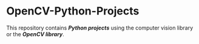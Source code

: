 # OpenCV-Python-Projects

This repository contains **_Python projects_** using the computer vision library or the _**OpenCV library**_.
